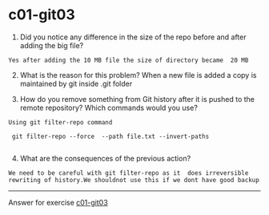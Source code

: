 # c01-git03

1. Did you notice any difference in the size of the repo before and after adding the big file?
```
Yes after adding the 10 MB file the size of directory became  20 MB
```

2. What is the reason for this problem?
 When a new file is added a copy is maintained by git inside .git folder


3. How do you remove something from Git history after it is pushed to the remote repository? Which commands would you use? 

```
Using git filter-repo command
 
 git filter-repo --force  --path file.txt --invert-paths
 
```
4. What are the consequences of the previous action?
```
We need to be careful with git filter-repo as it  does irreversible rewriting of history.We shouldnot use this if we dont have good backup
```

***
Answer for exercise [c01-git03](https://github.com/devopsacademyau/academy/blob/23cc1dfa31e85651e3cdc1b0ef38da21518841ba/classes/01class/exercises/c01-git03/README.md)
